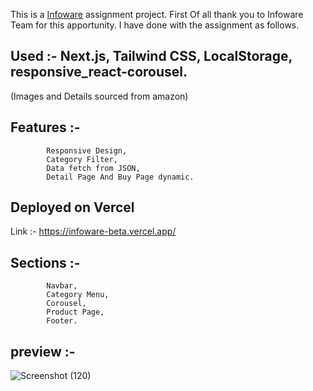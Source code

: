 This is a [Infoware](https://infoware.site/) assignment project.
First Of all thank you to Infoware Team for this apportunity.
I have done with the assignment as follows.

## Used :- Next.js, Tailwind CSS, LocalStorage, responsive_react-corousel.
(Images and Details sourced from amazon)

## Features :-
            Responsive Design,
            Category Filter,
            Data fetch from JSON,
            Detail Page And Buy Page dynamic.

## Deployed on Vercel
Link :- https://infoware-beta.vercel.app/

## Sections :-
            Navbar,
            Category Menu,
            Corousel,
            Product Page,
            Footer.
## preview :-
![Screenshot (120)](https://user-images.githubusercontent.com/91312245/158764583-c69420f8-b833-4555-a5c8-31a6488a2a0f.png)
